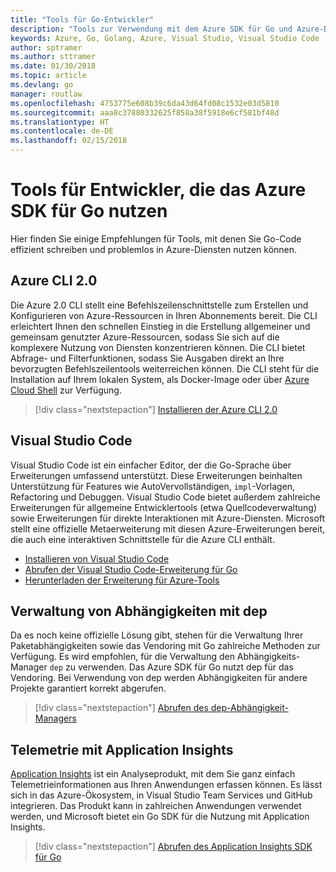 ```yaml
---
title: "Tools für Go-Entwickler"
description: "Tools zur Verwendung mit dem Azure SDK für Go und Azure-Diensten"
keywords: Azure, Go, Golang, Azure, Visual Studio, Visual Studio Code
author: sptramer
ms.author: sttramer
ms.date: 01/30/2018
ms.topic: article
ms.devlang: go
manager: routlaw
ms.openlocfilehash: 4753775e608b39c6da43d64fd08c1532e03d5810
ms.sourcegitcommit: aaa8c37880332625f858a38f5918e6cf581bf48d
ms.translationtype: HT
ms.contentlocale: de-DE
ms.lasthandoff: 02/15/2018
---
```

# <a name="tools-for-developers-using-the-azure-sdk-for-go"></a>Tools für Entwickler, die das Azure SDK für Go nutzen

Hier finden Sie einige Empfehlungen für Tools, mit denen Sie Go-Code effizient schreiben und problemlos in Azure-Diensten nutzen können.

## <a name="azure-cli-20"></a>Azure CLI 2.0

Die Azure 2.0 CLI stellt eine Befehlszeilenschnittstelle zum Erstellen und Konfigurieren von Azure-Ressourcen in Ihren Abonnements bereit. Die CLI erleichtert Ihnen den schnellen Einstieg in die Erstellung allgemeiner und gemeinsam genutzter Azure-Ressourcen, sodass Sie sich auf die komplexere Nutzung von Diensten konzentrieren können. Die CLI bietet Abfrage- und Filterfunktionen, sodass Sie Ausgaben direkt an Ihre bevorzugten Befehlszeilentools weiterreichen können. Die CLI steht für die Installation auf Ihrem lokalen System, als Docker-Image oder über [Azure Cloud Shell](https://docs.microsoft.com/en-us/azure/cloud-shell/overview) zur Verfügung.

> [!div class="nextstepaction"]
> [Installieren der Azure CLI 2.0](/cli/azure/install-azure-cli)

## <a name="visual-studio-code"></a>Visual Studio Code

Visual Studio Code ist ein einfacher Editor, der die Go-Sprache über Erweiterungen umfassend unterstützt. Diese Erweiterungen beinhalten Unterstützung für Features wie AutoVervollständigen, `impl`-Vorlagen, Refactoring und Debuggen. Visual Studio Code bietet außerdem zahlreiche Erweiterungen für allgemeine Entwicklertools (etwa Quellcodeverwaltung) sowie Erweiterungen für direkte Interaktionen mit Azure-Diensten. Microsoft stellt eine offizielle Metaerweiterung mit diesen Azure-Erweiterungen bereit, die auch eine interaktiven Schnittstelle für die Azure CLI enthält.

* [Installieren von Visual Studio Code](https://code.visualstudio.com/Download)
* [Abrufen der Visual Studio Code-Erweiterung für Go](https://code.visualstudio.com/docs/languages/go)
* [Herunterladen der Erweiterung für Azure-Tools](https://marketplace.visualstudio.com/items?itemName=ms-vscode.vscode-azureextensionpack)

## <a name="dependency-management-with-dep"></a>Verwaltung von Abhängigkeiten mit dep

Da es noch keine offizielle Lösung gibt, stehen für die Verwaltung Ihrer Paketabhängigkeiten sowie das Vendoring mit Go zahlreiche Methoden zur Verfügung. Es wird empfohlen, für die Verwaltung den Abhängigkeits-Manager `dep` zu verwenden. Das Azure SDK für Go nutzt dep für das Vendoring. Bei Verwendung von dep werden Abhängigkeiten für andere Projekte garantiert korrekt abgerufen.

> [!div class="nextstepaction"]
> [Abrufen des dep-Abhängigkeit-Managers](https://github.com/tools/godep)

## <a name="telemetry-with-application-insights"></a>Telemetrie mit Application Insights

[Application Insights](https://azure.microsoft.com/en-us/services/application-insights/) ist ein Analyseprodukt, mit dem Sie ganz einfach Telemetrieinformationen aus Ihren Anwendungen erfassen können. Es lässt sich in das Azure-Ökosystem, in Visual Studio Team Services und GitHub integrieren. Das Produkt kann in zahlreichen Anwendungen verwendet werden, und Microsoft bietet ein Go SDK für die Nutzung mit Application Insights.

> [!div class="nextstepaction"]
> [Abrufen des Application Insights SDK für Go](https://github.com/Microsoft/ApplicationInsights-Go) 
